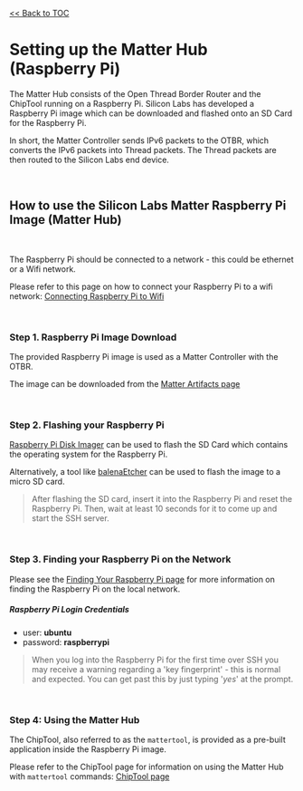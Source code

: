 [<< Back to TOC](../README.md)

# Setting up the Matter Hub (Raspberry Pi)

The Matter Hub consists of the Open Thread Border Router and the ChipTool
running on a Raspberry Pi. Silicon Labs has developed a Raspberry Pi image which
can be downloaded and flashed onto an SD Card for the Raspberry Pi.

In short, the Matter Controller sends IPv6 packets to the OTBR, which converts
the IPv6 packets into Thread packets. The Thread packets are then routed to the
Silicon Labs end device.

<br>

## How to use the Silicon Labs Matter Raspberry Pi Image (Matter Hub)

<br>

The Raspberry Pi should be connected to a network - this could be ethernet or a
Wifi network.

Please refer to this page on how to connect your Raspberry Pi to a wifi network:
[Connecting Raspberry Pi to Wifi](https://www.raspberrypi.com/documentation/computers/configuration.html#configuring-networking)

<br>

### Step 1. Raspberry Pi Image Download

The provided Raspberry Pi image is used as a Matter Controller with the OTBR.

The image can be downloaded from the
[Matter Artifacts page](../general/ARTIFACTS.md)

<br>

### Step 2. Flashing your Raspberry Pi

[Raspberry Pi Disk Imager](https://www.raspberrypi.com/software/) can be used to
flash the SD Card which contains the operating system for the Raspberry Pi.

Alternatively, a tool like [balenaEtcher](https://www.balena.io/etcher/) can be
used to flash the image to a micro SD card.

> After flashing the SD card, insert it into the Raspberry Pi and reset the
> Raspberry Pi. Then, wait at least 10 seconds for it to come up and start the
> SSH server.

<br>

### Step 3. Finding your Raspberry Pi on the Network

Please see the [Finding Your Raspberry Pi page](../general/FIND_RASPI.md) for
more information on finding the Raspberry Pi on the local network.

##### Raspberry Pi Login Credentials

-   user: **ubuntu**
-   password: **raspberrypi**

> When you log into the Raspberry Pi for the first time over SSH you may receive
> a warning regarding a 'key fingerprint' - this is normal and expected. You can
> get past this by just typing '_yes_' at the prompt.

<br>

### Step 4: Using the Matter Hub

The ChipTool, also referred to as the `mattertool`, is provided as a pre-built
application inside the Raspberry Pi image.

Please refer to the ChipTool page for information on using the Matter Hub with
`mattertool` commands: [ChipTool page](./CHIP_TOOL.md)
